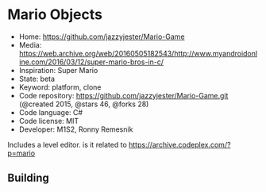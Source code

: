 # Mario Objects

- Home: https://github.com/jazzyjester/Mario-Game
- Media: https://web.archive.org/web/20160505182543/http://www.myandroidonline.com/2016/03/12/super-mario-bros-in-c/
- Inspiration: Super Mario
- State: beta
- Keyword: platform, clone
- Code repository: https://github.com/jazzyjester/Mario-Game.git (@created 2015, @stars 46, @forks 28)
- Code language: C#
- Code license: MIT
- Developer: M1S2, Ronny Remesnik

Includes a level editor. is it related to https://archive.codeplex.com/?p=mario

## Building
